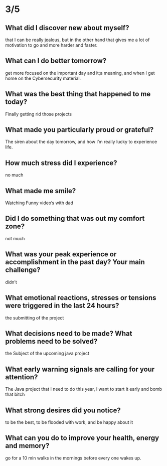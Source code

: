 # 3/5

## **What did I discover new about myself?**

that I can be really jealous, but in the other hand that gives me a lot of motivation to go and more harder and faster.

## **What can I do better tomorrow?**

get more focused on the important day and it;a meaning, and when I get home on the Cybersecurity material. 

## **What was the best thing that happened to me today?**

Finally getting rid those projects

## **What made you particularly proud or grateful?**

The siren about the day tomorrow, and how I’m really lucky to experience life.

## **How much stress did I experience?**

no much 

## **What made me smile?**

Watching Funny video’s with dad

## **Did I do something that was out my comfort zone?**

not much 

## What was your peak experience or accomplishment in the past day? Your main challenge?

didn’t

## What emotional reactions, stresses or tensions were triggered in the last 24 hours?

the submitting of the project

## What decisions need to be made? What problems need to be solved?

the Subject of the upcoming java project

## What early warning signals are calling for your attention?

The Java project that I need to do this year, I want to start it early and bomb that bitch

## What strong desires did you notice?

to be the best, to be flooded with work, and be happy about it

## What can you do to improve your health, energy and memory?

go for a 10 min walks in the mornings before every one wakes up.